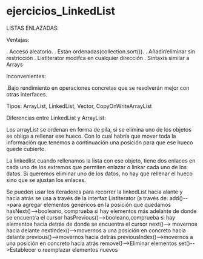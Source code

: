 # ejercicios_LinkedList

LISTAS ENLAZADAS:

Ventajas:

. Acceso aleatorio.
. Están ordenadas(collection.sort()).
. Añadir/eliminar sin restricción
. Listlterator modifca en cualquier dirección
. Sintaxis similar a Arrays

Inconvenientes:

.Bajo rendimiento en operaciones concretas que se resolverán mejor con otras interfaces.

Tipos: ArrayList, LinkedList, Vector, CopyOnWriteArrayList

Diferencias entre LinkedList y ArrayList:

Los arrayList se ordenan en forma de pila, si se elimina uno de los objetos se obliga a rellenar ese hueco. Con lo cual habría
que mover toda la información que tenemos a continuación una posición para que ese hueco quede cubierto.

La linkedlist cuando rellenamos la lista con ese objeto, tiene dos enlaces en cada uno de los extremos que permiten enlazar o linkar
cada uno de los datos. Si queremos eliminar uno de los datos, no hay que rellenar el hueco sino que se ajustan los enlaces.

Se pueden usar los iteradores para recorrer la linkedList hacia alante y hacia atrás se usa a través de la interfaz ListIterator<E> (a través de:
  add()-->para agregar elementos genéricos en la posición que quedamos
  hasNext()-->booleano, comprueba si hay elementos más adelante de donde se encuentra el cursor
  hasPrevious()-->booleano,comprueba si hay elementos hacia detrás de donde se encuentra el cursor
  next()--> movernos hacia delante
  nextIndex()-->movernos a una posición en concreto hacia delante
  previous()-->movernos hacia detrás
  previousIndex()-->movernos a una posición en concreto hacia atrás
  remove()-->Eliminar elementos
  set()-->Establecer o reemplazar elementos nuevos

  
  
